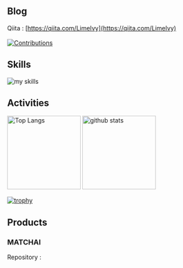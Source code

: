 ## Blog
Qiita : [https://qiita.com/LimeIvy](https://qiita.com/LimeIvy)
<br>
<br>
[![Contributions](https://badgen.org/img/qiita/LimeIvy/contributions?style=plastic)](https://qiita.com/LimeIvy)

## Skills
<img alt="my skills" src="https://skillicons.dev/icons?theme=dark&perline=7&i=react,next,ts,supabase,prisma" />
<br>

## Activities
<div align="left"> 
  <img alt="Top Langs" height="170px" src="https://github-readme-stats.vercel.app/api?username=LimeIvy&theme=vue-dark&layout=compact&count_private=true" />
  <img alt="github stats" height="170px" src="https://github-readme-stats.vercel.app/api/top-langs/?username=LimeIvy&theme=vue-dark&layout=compact&count_private=true" />

  <br>

  [![trophy](https://github-profile-trophy.vercel.app/?username=ryo-ma)](https://github.com/ryo-ma/github-profile-trophy)
</div>

## Products

### MATCHAI
Repository : 
